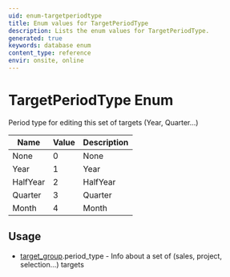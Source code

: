 ```yaml
---
uid: enum-targetperiodtype
title: Enum values for TargetPeriodType
description: Lists the enum values for TargetPeriodType.
generated: true
keywords: database enum
content_type: reference
envir: onsite, online
---
```


# TargetPeriodType Enum

Period type for editing this set of targets (Year, Quarter...)

| Name | Value | Description |
|------|-------|-------------|
|None|0|None|
|Year|1|Year|
|HalfYear|2|HalfYear|
|Quarter|3|Quarter|
|Month|4|Month|

## Usage

* [target_group](../target-group.md).period_type - Info about a set of (sales, project, selection...) targets
